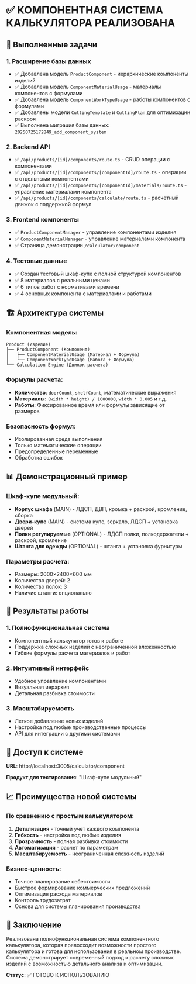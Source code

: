 # ✅ КОМПОНЕНТНАЯ СИСТЕМА КАЛЬКУЛЯТОРА РЕАЛИЗОВАНА

## 🎯 Выполненные задачи

### 1. Расширение базы данных
- ✅ Добавлена модель `ProductComponent` - иерархические компоненты изделий
- ✅ Добавлена модель `ComponentMaterialUsage` - материалы компонентов с формулами
- ✅ Добавлена модель `ComponentWorkTypeUsage` - работы компонентов с формулами
- ✅ Добавлены модели `CuttingTemplate` и `CuttingPlan` для оптимизации раскроя
- ✅ Выполнена миграция базы данных: `20250725172849_add_component_system`

### 2. Backend API
- ✅ `/api/products/[id]/components/route.ts` - CRUD операции с компонентами
- ✅ `/api/products/[id]/components/[componentId]/route.ts` - операции с отдельными компонентами
- ✅ `/api/products/[id]/components/[componentId]/materials/route.ts` - управление материалами компонента
- ✅ `/api/products/[id]/components/calculate/route.ts` - расчетный движок с поддержкой формул

### 3. Frontend компоненты
- ✅ `ProductComponentManager` - управление компонентами изделия
- ✅ `ComponentMaterialManager` - управление материалами компонента  
- ✅ Страница демонстрации `/calculator/component`

### 4. Тестовые данные
- ✅ Создан тестовый шкаф-купе с полной структурой компонентов
- ✅ 8 материалов с реальными ценами
- ✅ 6 типов работ с нормативами времени
- ✅ 4 основных компонента с материалами и работами

## 🏗️ Архитектура системы

### Компонентная модель:
```
Product (Изделие)
├── ProductComponent (Компонент)
│   ├── ComponentMaterialUsage (Материал + Формула)
│   └── ComponentWorkTypeUsage (Работа + Формула)
└── Calculation Engine (Движок расчета)
```

### Формулы расчета:
- **Количество**: `doorCount`, `shelfCount`, математические выражения
- **Материалы**: `(width * height) / 1000000`, `width * 0.005` и т.д.
- **Работы**: Фиксированное время или формулы зависящие от размеров

### Безопасность формул:
- Изолированная среда выполнения
- Только математические операции
- Предопределенные переменные
- Обработка ошибок

## 📊 Демонстрационный пример

### Шкаф-купе модульный:
- **Корпус шкафа** (MAIN) - ЛДСП, ДВП, кромка + раскрой, кромление, сборка
- **Двери-купе** (MAIN) - система купе, зеркало, ЛДСП + установка дверей
- **Полки регулируемые** (OPTIONAL) - ЛДСП полки, полкодержатели + раскрой, кромление
- **Штанга для одежды** (OPTIONAL) - штанга + установка фурнитуры

### Параметры расчета:
- Размеры: 2000×2400×600 мм
- Количество дверей: 2
- Количество полок: 3
- Наличие штанги: опционально

## 🚀 Результаты работы

### 1. Полнофункциональная система
- Компонентный калькулятор готов к работе
- Поддержка сложных изделий с неограниченной вложенностью
- Гибкие формулы расчета материалов и работ

### 2. Интуитивный интерфейс
- Удобное управление компонентами
- Визуальная иерархия
- Детальная разбивка стоимости

### 3. Масштабируемость
- Легкое добавление новых изделий
- Настройка под любые производственные процессы
- API для интеграции с другими системами

## 🔗 Доступ к системе

**URL**: http://localhost:3005/calculator/component

**Продукт для тестирования**: "Шкаф-купе модульный"

## 📈 Преимущества новой системы

### По сравнению с простым калькулятором:
1. **Детализация** - точный учет каждого компонента
2. **Гибкость** - настройка под любые изделия  
3. **Прозрачность** - полная разбивка стоимости
4. **Автоматизация** - расчет по параметрам
5. **Масштабируемость** - неограниченная сложность изделий

### Бизнес-ценность:
- Точное планирование себестоимости
- Быстрое формирование коммерческих предложений
- Оптимизация расхода материалов
- Контроль трудозатрат
- Основа для системы планирования производства

## 🎉 Заключение

Реализована полнофункциональная система компонентного калькулятора, которая превосходит возможности простого калькулятора и готова для использования в реальном производстве. Система демонстрирует современный подход к расчету сложных изделий с возможностью детального анализа и оптимизации.

**Статус**: ✅ ГОТОВО К ИСПОЛЬЗОВАНИЮ
